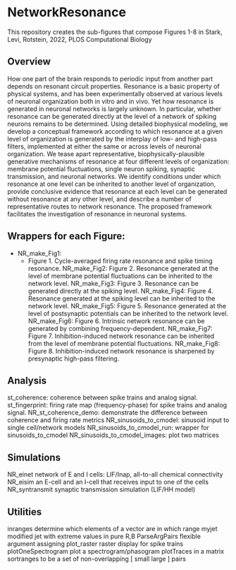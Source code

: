 # NetworkResonance
This repository creates the sub-figures that compose Figures 1-8 in  Stark, Levi, Rotstein, 2022, PLOS Computational Biology

## Overview
How one part of the brain responds to periodic input from another part depends on resonant circuit
properties. Resonance is a basic property of physical systems, and has been experimentally observed
at various levels of neuronal organization both in vitro and in vivo. Yet how resonance is generated in
neuronal networks is largely unknown. In particular, whether resonance can be generated directly at 
the level of a network of spiking neurons remains to be determined. Using detailed biophysical
modeling, we develop a conceptual framework according to which resonance at a given level of
organization is generated by the interplay of low- and high-pass filters, implemented at either the
same or across levels of neuronal organization. We tease apart representative, biophysically-plausible
generative mechanisms of resonance at four different levels of organization: membrane potential
fluctuations, single neuron spiking, synaptic transmission, and neuronal networks. We identify
conditions under which resonance at one level can be inherited to another level of organization,
provide conclusive evidence that resonance at each level can be generated without resonance at any
other level, and describe a number of representative routes to network resonance. The proposed
framework facilitates the investigation of resonance in neuronal systems.

## Wrappers for each Figure:
- NR_make_Fig1: 
  - Figure 1. Cycle-averaged firing rate resonance and spike timing resonance.
NR_make_Fig2: Figure 2. Resonance generated at the level of membrane potential fluctuations can be inherited to the network level.
NR_make_Fig3: Figure 3. Resonance can be generated directly at the spiking level.
NR_make_Fig4: Figure 4. Resonance generated at the spiking level can be inherited to the network level.
NR_make_Fig5: Figure 5. Resonance generated at the level of postsynaptic potentials can be inherited to the network level.
NR_make_Fig6: Figure 6. Intrinsic network resonance can be generated by combining frequency-dependent.
NR_make_Fig7: Figure 7. Inhibition-induced network resonance can be inherited from the level of membrane potential fluctuations.
NR_make_Fig8: Figure 8. Inhibition-induced network resonance is sharpened by presynaptic high-pass filtering.

## Analysis
st_coherence:                     coherence between spike trains and analog signal.
st_fingerprint:                   firing rate map (frequency-phase) for spike trains and analog signal.
NR_st_coherence_demo:             demonstrate the difference between coherence and firing rate metrics
NR_sinusoids_to_cmodel:           sinusoid input to single cell/network models
NR_sinusoids_to_cmodel_run:       wrapper for sinusoids_to_cmodel
NR_sinusoids_to_cmodel_images:    plot two matrices

## Simulations
NR_einet                          network of E and I cells: LIF/Inap, all-to-all chemical connectivity
NR_eisim                          an E-cell and an I-cell that receives input to one of the cells
NR_syntransmit                    synaptic transmission simulation (LIF/HH model)

## Utilities
inranges                          determine which elements of a vector are in which range
myjet                             modified jet with extreme values in pure R,B
ParseArgPairs                     flexible argument assigning
plot_raster                       raster display for spike trains
plotOneSpectrogram                plot a spectrogram/phasogram
plotTraces                        in a matrix
sortranges                        to be a set of non-overlapping [ small large ] pairs

 
